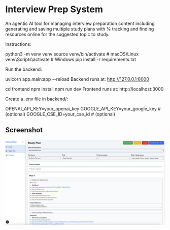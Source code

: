 # Interview Prep System

An agentic AI  tool for managing interview preparation content including generating and saving multiple study plans with % tracking and finding resources online for the suggested topic to study.


Instructions:

python3 -m venv venv
source venv/bin/activate      # macOS/Linux
venv\Scripts\activate         # Windows
pip install -r requirements.txt


Run the backend:

uvicorn app.main:app --reload
Backend runs at: http://127.0.0.1:8000

cd frontend
npm install
npm run dev
Frontend runs at: http://localhost:3000

Create a .env file in backend/:

OPENAI_API_KEY=your_openai_key
GOOGLE_API_KEY=your_google_key      # (optional)
GOOGLE_CSE_ID=your_cse_id           # (optional)


## Screenshot

![App Screenshot](frontend/assets/app_screenshot.png)
